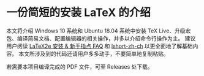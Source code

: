 # 一份简短的安装 LaTeX 的介绍

本文将介绍 Windows 10 系统和 Ubuntu 18.04 系统中安装 TeX Live、升级宏包、编译简易文档、配置编辑器的相关操作，并多以介绍命令行操作为主。
建议用户阅读 [LaTeX2e 安装 & 新手指点 FAQ](http://www.latexstudio.net/archives/11469.html) 和 [lshort-zh-ch](http://mirrors.ctan.org/info/lshort/chinese/lshort-zh-cn.pdf)  以更全面地了解基础内容。
本文所涉及到的代码还请用户多多动手，不要简单地复制粘贴。

若需要本项目编译完成的 PDF 文件，可至 Releases 处下载。
